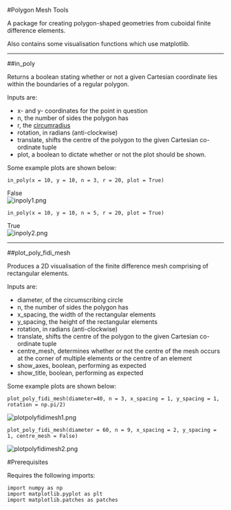 #Polygon Mesh Tools

A package for creating polygon-shaped geometries from cuboidal finite difference elements.

Also contains some visualisation functions which use matplotlib.

---

##in_poly

Returns a boolean stating whether or not a given Cartesian coordinate lies within the boundaries of a regular polygon.

Inputs are:

- x- and y- coordinates for the point in question
- n, the number of sides the polygon has
- r, the [circumradius](https://en.wikipedia.org/wiki/Regular_polygon#Circumradius)
- rotation, in radians (anti-clockwise)
- translate, shifts the centre of the polygon to the given Cartesian co-ordinate tuple
- plot, a boolean to dictate whether or not the plot should be shown.

Some example plots are shown below:

    in_poly(x = 10, y = 10, n = 3, r = 20, plot = True)

False  
![inpoly1.png](https://bitbucket.org/repo/n5rKzp/images/3387981976-inpoly1.png)

    in_poly(x = 10, y = 10, n = 5, r = 20, plot = True)

True  
![inpoly2.png](https://bitbucket.org/repo/n5rKzp/images/4244237353-inpoly2.png)

---

##plot_poly_fidi_mesh

Produces a 2D visualisation of the finite difference mesh comprising of rectangular elements.

Inputs are:

- diameter, of the circumscribing circle
- n, the number of sides the polygon has
- x_spacing, the width of the rectangular elements
- y_spacing, the height of the rectangular elements
- rotation, in radians (anti-clockwise)
- translate, shifts the centre of the polygon to the given Cartesian co-ordinate tuple
- centre_mesh, determines whether or not the centre of the mesh occurs at the corner of multiple elements or the centre of an element
- show_axes, boolean, performing as expected
- show_title, boolean, performing as expected

Some example plots are shown below:

    plot_poly_fidi_mesh(diameter=40, n = 3, x_spacing = 1, y_spacing = 1, rotation = np.pi/2)

![plotpolyfidimesh1.png](https://bitbucket.org/repo/n5rKzp/images/1004336124-plotpolyfidimesh1.png)

    plot_poly_fidi_mesh(diameter = 60, n = 9, x_spacing = 2, y_spacing = 1, centre_mesh = False)

![plotpolyfidimesh2.png](https://bitbucket.org/repo/n5rKzp/images/266576477-plotpolyfidimesh2.png)

#Prerequisites

Requires the following imports:

    import numpy as np
    import matplotlib.pyplot as plt
    import matplotlib.patches as patches